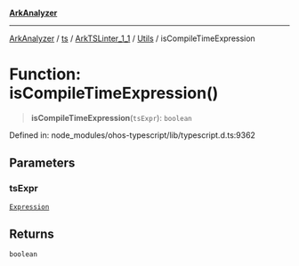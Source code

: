 [**ArkAnalyzer**](../../../../../../../../README.md)

***

[ArkAnalyzer](../../../../../../../../globals.md) / [ts](../../../../../README.md) / [ArkTSLinter\_1\_1](../../../README.md) / [Utils](../README.md) / isCompileTimeExpression

# Function: isCompileTimeExpression()

> **isCompileTimeExpression**(`tsExpr`): `boolean`

Defined in: node\_modules/ohos-typescript/lib/typescript.d.ts:9362

## Parameters

### tsExpr

[`Expression`](../../../../../interfaces/Expression.md)

## Returns

`boolean`
